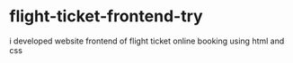 # flight-ticket-frontend-try
 i developed website frontend of flight ticket online booking using html and css 
